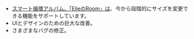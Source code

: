 - [スマート循環アルバム、「ElieのRoom」は](//vimeo.com/148096687)、今から段階的にサイズを変更できる機能をサポートしています。
- UIとデザインのための巨大な改善。
- さまざまなバグの修正。
